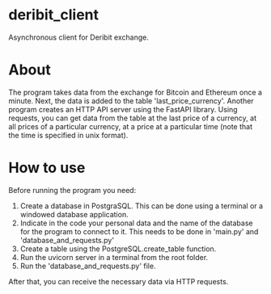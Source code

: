 # deribit_client
Asynchronous client for Deribit exchange.

# About
The program takes data from the exchange for Bitcoin and Ethereum once a minute. Next, the data is added to the table 'last_price_currency'.
Another program creates an HTTP API server using the FastAPI library. Using requests, you can get data from the table at the last price of a currency, at all prices of a particular currency, 
at a price at a particular time (note that the time is specified in unix format).

# How to use
Before running the program you need:
1) Create a database in PostgraSQL. This can be done using a terminal or a windowed database application.
2) Indicate in the code your personal data and the name of the database for the program to connect to it. This needs to be done in 'main.py' and 'database_and_requests.py'
3) Create a table using the PostgreSQL.create_table function.
4) Run the uvicorn server in a terminal from the root folder. 
5) Run the 'database_and_requests.py' file.

After that, you can receive the necessary data via HTTP requests.






